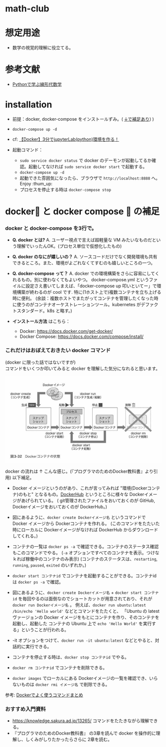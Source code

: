 # math-club

# 想定用途
- 数学の視覚的理解に役立てる。

# 参考文献
- [Pythonで学ぶ線形代数学](https://www.amazon.co.jp/dp/B08BP19MMK)


# installation

- 前提：docker, docker-compose をインストールずみ。( [↓で補足あり](#docker-%E3%81%A8-docker-compose--%E3%81%AE%E8%A3%9C%E8%B6%B3)) )

- `docker-compose up -d`

- cf: [【Docker】3分でjupyterLab(python)環境を作る！](https://qiita.com/hgaiji/items/edf71435d0565257f980)

- 起動コマンド：
  - `sudo service docker status` で docker のデーモンが起動してるか確認。起動してなければ `sudo service docker start` で起動する。
  - `docker-compose up -d`
  - 起動できた雰囲気になったら、ブラウザで `http://localhost:8888` へ。Enjoy :thum_up:
  - プロセスを停止する時は `docker-compose stop`


# docker🐳 と docker compose 🐙 の補足
### docker と docker-compose を3行で。

- **Q. docker とは?**
A. ユーザー視点で言えば超軽量な VM みたいなものだという理解でいったんOK。(プロセス単位で仮想化したもの)
- **Q. docker のなにが嬉しいの？**
A. ソースコードだけでなく開発環境も共有できるところ。また、環境がよごれなくてすむのも嬉しいところの一つ。
- **Q. docker-compose って？**
A. docker での環境構築をさらに容易にしてくれるもの。別に使わなくてもよいやつ。
docker-compose.yml というファイルに設定さえ書いてしまえば、「docker-compose up 叩いといてー」で環境構築が終わるのが cool です.
特に(1ホスト上で)複数コンテナを立ち上げる時に便利。
(余談：複数ホストでまたがってコンテナを管理したくなった時に使うのがコンテナオーケストレーションツール。kubernetes がデファクトスタンダード。k8s と略す。)

- **インストール方法** はこちら：
  - Docker: https://docs.docker.com/get-docker/
  - Docker Compose: https://docs.docker.com/compose/install/

### これだけはおぼえておきたい docker コマンド
(docker に限った話ではないですが)  
コマンドをいくつか叩いてみると docker を理解した気分になれると思います。

![](./docker-lifecycle.jpg)

docker の流れは ↑ こんな感じ。(『プログラマのためのDocker教科書』より引用)
以下補足。

- Docker イメージというのがあり、これが言ってみれば "環境(Dockerコンテナ)のもと" となるもの。[DockerHub](https://hub.docker.com/) というところに様々な Dockerイメージがあげられている。
( git管理されたファイルをおいておくのが GitHub, Dockerイメージをおいておくのが DockerHub。)
- 図にあるように、`docker create Dockerイメージ名` というコマンドで Docker イメージから Dockerコンテナを作れる。
(このコマンドをたたいた時にローカルに Dockerイメージがなければ DockerHub からダウンロードしてくれる。)
- コンテナの一覧は `docker ps -a` で確認できる。コンテナのステータス確認もこのコマンドでやる。
(`-a` オプションですべてのコンテナを表示。つけなｋれば稼働中のコンテナのみ表示)
(コンテナのステータスは、`restarting`, `running`, `paused`, `exited` のいずれか。)

- `docker start コンテナid` でコンテナを起動することができる。コンテナid は `docker ps -a` で確認。
- 図にあるように、`docker create Dockerイメージ名` + `docker start コンテナid` を毎回やるのは面倒なのでショートカットが用意されており、それが `docker run Dockerイメージ名` 。
例えば、`docker run ubuntu:latest /bin/echo 'Hello world'` などとコマンドをたたくと、
「Ubuntu の latest ヴァージョンの Docker イメージをもとにコンテナを作り、そのコンテナを起動し、起動した コンテナの Ubuntu 上で `echo 'Hello World'` を実行する」ということが行われる。
- -it オプションをつけて、`docker run -it ubuntu:latest` などとやると、対話的に実行できる。
- コンテナを停止する時は、`docker stop コンテナid` でやる。
- `docker rm コンテナid` でコンテナを削除できる。
- `docker images` でローカルにある Dockerイメージの一覧を確認でき、いらないものは `docker rmi イメージ名` で削除できる。


参考: [Dockerでよく使うコマンドまとめ
](https://morizyun.github.io/docker/about-docker-command.html)

### おすすめ入門資料
  - https://knowledge.sakura.ad.jp/13265/ コマンドをたたきながら理解できる。
  - 『プログラマのためのDocker教科書』 の3章を読んで docker を操作的に理解し、しくみがしりたかったらさらに 2章を読む。